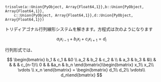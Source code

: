 ```
trisolve(a::Union{PyObject, Array{Float64,1}},b::Union{PyObject, Array{Float64,1}},
    c::Union{PyObject, Array{Float64,1}},d::Union{PyObject, Array{Float64,1}})
```

トリディアゴナル行列線形システムを解きます。方程式は次のようになります

$$
a_i x_{i-1} + b_i x_i + c_i x_{i+1} = d_i
$$

行列形式では、

$$
\begin{bmatrix}
b_1 & c_1 & &0 \\ 
a_2 & b_2 & c_2 & \\ 
   & a_3 & b_3 & &\\ 
   &     &     & & c_{n-1}\\ 
0 & & &a_n & b_n  
\end{bmatrix}\begin{bmatrix}
x_1\\
x_2\\
\vdots \\
x_n 
\end{bmatrix} = \begin{bmatrix}
d_1\\
d_2\\
\vdots\\
d_n\end{bmatrix}
$$
